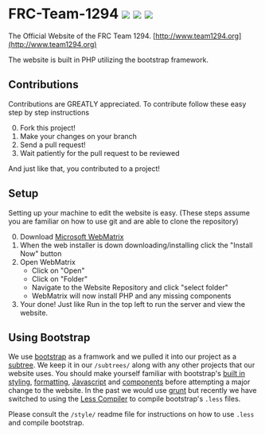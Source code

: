 FRC-Team-1294 ![](http://img.shields.io/badge/bootstrap-3.2.0-brightgreen.svg)   ![](http://img.shields.io/badge/font%20awesome-4.3.0-brightgreen.svg)   ![](http://img.shields.io/badge/less-2.4.0-brightgreen.svg)
=============

The Official Website of the FRC Team 1294.
[http://www.team1294.org](http://www.team1294.org)

The website is built in PHP utilizing the bootstrap framework.

Contributions
-------------
Contributions are GREATLY appreciated.
To contribute follow these easy step by step instructions

0. Fork this project!
1. Make your changes on your branch
2. Send a pull request!
3. Wait patiently for the pull request to be reviewed

And just like that, you contributed to a project!

Setup
-----
Setting up your machine to edit the website is easy.
(These steps assume you are familiar on how to use git and are able to clone the repository)

0. Download [Microsoft WebMatrix](http://www.microsoft.com/web/webmatrix/)
1. When the web installer is down downloading/installing click the "Install Now" button
2. Open WebMatrix
    * Click on "Open"
    * Click on "Folder"
    * Navigate to the Website Repository and click "select folder"
    * WebMatrix will now install PHP and any missing components
3. Your done! Just like Run in the top left to run the server and view the website.

Using Bootstrap
---------------
We use [bootstrap](http://getbootstrap.com/) as a framwork and we pulled it into our project as a [subtree](https://help.github.com/articles/about-git-subtree-merges). We keep it in our `/subtrees/` along with any other projects that our website uses.
You should make yourself familiar with bootstrap's [built in styling](http://getbootstrap.com/css/), [formatting](http://getbootstrap.com/css/#grid), [Javascript](http://getbootstrap.com/javascript/) and [components](http://getbootstrap.com/components/) before attempting a major change to the website.
In the past we would use [grunt](http://getbootstrap.com/getting-started/#grunt) but recently we have switched to using the [Less Compiler](http://lesscss.org/) to compile bootstrap's `.less` files.

Please consult the `/style/` readme file for instructions on how to use `.less` and compile bootstrap.